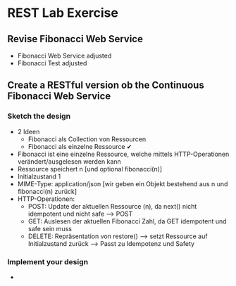 # REST Lab Exercise

## Revise Fibonacci Web Service

- Fibonacci Web Service adjusted
- Fibonacci Test adjusted

## Create a RESTful version ob the Continuous Fibonacci Web Service

### Sketch the design

- 2 Ideen
    - Fibonacci als Collection von Ressourcen
    - Fibonacci als einzelne Ressource ✔
- Fibonacci ist eine einzelne Ressource, welche mittels HTTP-Operationen verändert/ausgelesen werden kann
- Ressource speichert n [und optional fibonacci(n)]
- Initialzustand 1
- MIME-Type: application/json [wir geben ein Objekt bestehend aus n und fibonacci(n) zurück]
- HTTP-Operationen:
    - POST: Update der aktuellen Ressource (n), da next() nicht idempotent und nicht safe --> POST
    - GET: Auslesen der aktuellen Fibonacci Zahl, da GET idempotent und safe sein muss
    - DELETE: Repräsentation von restore() --> setzt Ressource auf Initialzustand zurück --> Passt zu Idempotenz und Safety

### Implement your design

- 